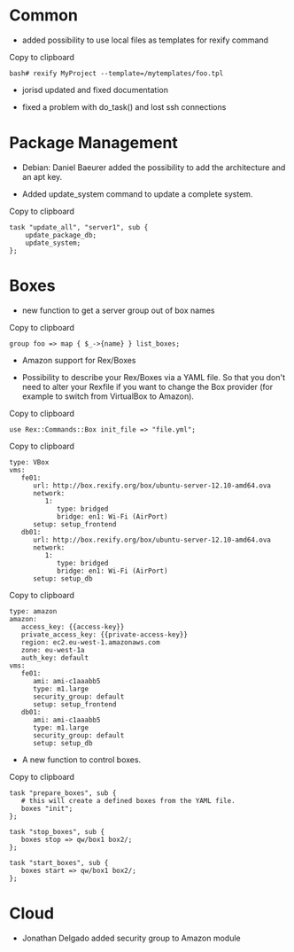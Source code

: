 Common
======

-   added possibility to use local files as templates for rexify command

Copy to clipboard

    bash# rexify MyProject --template=/mytemplates/foo.tpl

-   jorisd updated and fixed documentation

-   fixed a problem with do\_task() and lost ssh connections

Package Management
==================

-   Debian: Daniel Baeurer added the possibility to add the architecture and an apt key.

-   Added update\_system command to update a complete system.

Copy to clipboard

    task "update_all", "server1", sub {
        update_package_db;
        update_system;
    };

Boxes
=====

-   new function to get a server group out of box names

Copy to clipboard

    group foo => map { $_->{name} } list_boxes;

-   Amazon support for Rex/Boxes

-   Possibility to describe your Rex/Boxes via a YAML file. So that you don't need to alter your Rexfile if you want to change the Box provider (for example to switch from VirtualBox to Amazon).

Copy to clipboard

    use Rex::Commands::Box init_file => "file.yml";

Copy to clipboard

    type: VBox
    vms:
       fe01:
          url: http://box.rexify.org/box/ubuntu-server-12.10-amd64.ova
          network:
             1:
                type: bridged
                bridge: en1: Wi-Fi (AirPort)
          setup: setup_frontend
       db01:
          url: http://box.rexify.org/box/ubuntu-server-12.10-amd64.ova
          network:
             1:
                type: bridged
                bridge: en1: Wi-Fi (AirPort)
          setup: setup_db

Copy to clipboard

    type: amazon
    amazon:
       access_key: {{access-key}}
       private_access_key: {{private-access-key}}
       region: ec2.eu-west-1.amazonaws.com
       zone: eu-west-1a
       auth_key: default
    vms:
       fe01:
          ami: ami-c1aaabb5
          type: m1.large
          security_group: default
          setup: setup_frontend
       db01:
          ami: ami-c1aaabb5
          type: m1.large
          security_group: default
          setup: setup_db

-   A new function to control boxes.

Copy to clipboard

    task "prepare_boxes", sub {
       # this will create a defined boxes from the YAML file.
       boxes "init";
    };

    task "stop_boxes", sub {
       boxes stop => qw/box1 box2/;
    };

    task "start_boxes", sub {
       boxes start => qw/box1 box2/;
    };

Cloud
=====

-   Jonathan Delgado added security group to Amazon module


